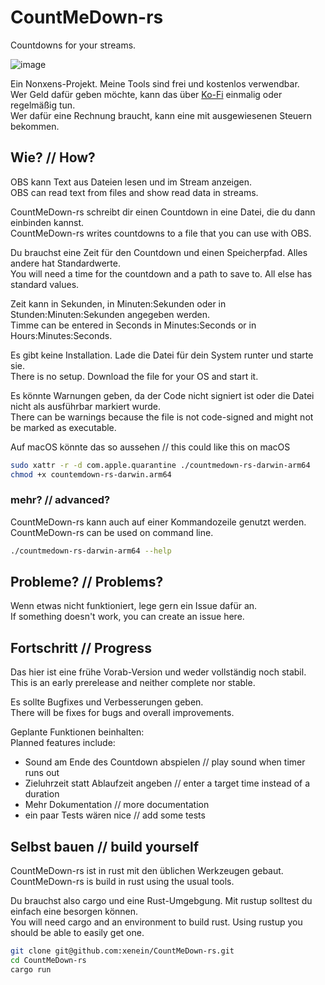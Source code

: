# CountMeDown-rs
Countdowns for your streams.

![image](https://github.com/xenein/CountMeDown-rs/assets/76600392/a04eaef7-4189-43ed-84b8-ddc4cec42732)


Ein Nonxens-Projekt. Meine Tools sind frei und kostenlos verwendbar.\
Wer Geld dafür geben möchte, kann das über 
[Ko-Fi](https://ko-fi.com/nonxens) einmalig oder regelmäßig tun.\
Wer dafür eine Rechnung braucht, kann eine mit ausgewiesenen Steuern bekommen.

## Wie? // How?

OBS kann Text aus Dateien lesen und im Stream anzeigen.\
OBS can read text from files and show read data in streams.

CountMeDown-rs schreibt dir einen Countdown in eine Datei, die du dann einbinden kannst.\
CountMeDown-rs writes countdowns to a file that you can use with OBS.

Du brauchst eine Zeit für den Countdown und einen Speicherpfad. Alles andere hat Standardwerte.\
You will need a time for the countdown and a path to save to. All else has standard values.

Zeit kann in Sekunden, in Minuten:Sekunden oder in Stunden:Minuten:Sekunden angegeben werden.\
Timme can be entered in Seconds in Minutes:Seconds or in Hours:Minutes:Seconds.

Es gibt keine Installation. Lade die Datei für dein System runter und starte sie.\
There is no setup. Download the file for your OS and start it.

Es könnte Warnungen geben, da der Code nicht signiert ist oder die Datei nicht als ausführbar markiert wurde.\
There can be warnings because the file is not code-signed and might not be marked as executable.

Auf macOS könnte das so aussehen // this could like this on macOS
```bash
sudo xattr -r -d com.apple.quarantine ./countmedown-rs-darwin-arm64
chmod +x countemdown-rs-darwin.arm64
```

### mehr? // advanced?

CountMeDown-rs kann auch auf einer Kommandozeile genutzt werden.\
CountMeDown-rs can be used on command line.

```bash
./countmedown-rs-darwin-arm64 --help
```

## Probleme? // Problems?

Wenn etwas nicht funktioniert, lege gern ein Issue dafür an.\
If something doesn't work, you can create an issue here. 

## Fortschritt // Progress

Das hier ist eine frühe Vorab-Version und weder vollständig noch stabil.\
This is an early prerelease and neither complete nor stable.

Es sollte Bugfixes und Verbesserungen geben.\
There will be fixes for bugs and overall improvements.

Geplante Funktionen beinhalten:\
Planned features include:

- Sound am Ende des Countdown abspielen // play sound when timer runs out
- Zieluhrzeit statt Ablaufzeit angeben // enter a target time instead of a duration
- Mehr Dokumentation // more documentation
- ein paar Tests wären nice // add some tests

## Selbst bauen // build yourself

CountMeDown-rs ist in rust mit den üblichen Werkzeugen gebaut.\
CountMeDown-rs is build in rust using the usual tools.

Du brauchst also cargo und eine Rust-Umgebgung. Mit rustup solltest du einfach eine besorgen können.\
You will need cargo and an environment to build rust. Using rustup you should be able to easily get one.

```bash
git clone git@github.com:xenein/CountMeDown-rs.git
cd CountMeDown-rs
cargo run
```

